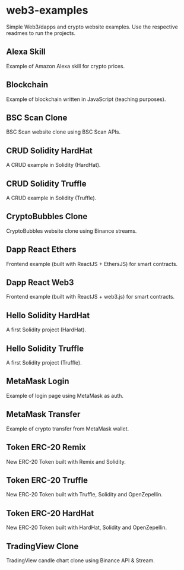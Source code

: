 # web3-examples
Simple Web3/dapps and crypto website examples.
Use the respective readmes to run the projects.

## Alexa Skill
Example of Amazon Alexa skill for crypto prices.

## Blockchain
Example of blockchain written in JavaScript (teaching purposes).

## BSC Scan Clone
BSC Scan website clone using BSC Scan APIs.

## CRUD Solidity HardHat
A CRUD example in Solidity (HardHat).

## CRUD Solidity Truffle
A CRUD example in Solidity (Truffle).

## CryptoBubbles Clone
CryptoBubbles website clone using Binance streams.

## Dapp React Ethers
Frontend example (built with ReactJS + EthersJS) for smart contracts.

## Dapp React Web3
Frontend example (built with ReactJS + web3.js) for smart contracts.

## Hello Solidity HardHat
A first Solidity project (HardHat).

## Hello Solidity Truffle
A first Solidity project (Truffle).

## MetaMask Login
Example of login page using MetaMask as auth.

## MetaMask Transfer
Example of crypto transfer from MetaMask wallet.

## Token ERC-20 Remix
New ERC-20 Token built with Remix and Solidity.

## Token ERC-20 Truffle
New ERC-20 Token built with Truffle, Solidity and OpenZepellin.

## Token ERC-20 HardHat
New ERC-20 Token built with HardHat, Solidity and OpenZepellin.

## TradingView Clone
TradingView candle chart clone using Binance API & Stream.